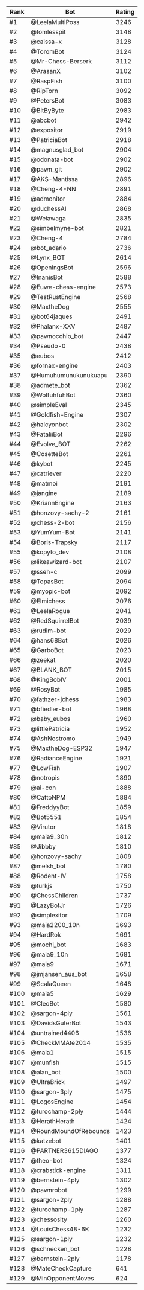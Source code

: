 Rank|Bot|Rating
---|---|---
#1|@LeelaMultiPoss|3246
#2|@tomlesspit|3148
#3|@caissa-x|3128
#4|@ToromBot|3124
#5|@Mr-Chess-Berserk|3112
#6|@ArasanX|3102
#7|@RaspFish|3100
#8|@RipTorn|3092
#9|@PetersBot|3083
#10|@BitByByte|2983
#11|@abcbot|2942
#12|@expositor|2919
#13|@PatriciaBot|2918
#14|@magnusglad_bot|2904
#15|@odonata-bot|2902
#16|@pawn_git|2902
#17|@AKS-Mantissa|2896
#18|@Cheng-4-NN|2891
#19|@admonitor|2884
#20|@duchessAI|2868
#21|@Weiawaga|2835
#22|@simbelmyne-bot|2821
#23|@Cheng-4|2784
#24|@bot_adario|2736
#25|@Lynx_BOT|2614
#26|@OpeningsBot|2596
#27|@InanisBot|2588
#28|@Euwe-chess-engine|2573
#29|@TestRustEngine|2568
#30|@MaxtheDog|2555
#31|@bot64jaques|2491
#32|@Phalanx-XXV|2487
#33|@pawnocchio_bot|2447
#34|@Pseudo-0|2438
#35|@eubos|2412
#36|@fornax-engine|2403
#37|@Humuhumunukunukuapu|2390
#38|@admete_bot|2362
#39|@WolfuhfuhBot|2360
#40|@simpleEval|2345
#41|@Goldfish-Engine|2307
#42|@halcyonbot|2302
#43|@FataliiBot|2296
#44|@Evolve_BOT|2262
#45|@CosetteBot|2261
#46|@kybot|2245
#47|@catriever|2220
#48|@matmoi|2191
#49|@jangine|2189
#50|@KriannEngine|2163
#51|@honzovy-sachy-2|2161
#52|@chess-2-bot|2156
#53|@YumYum-Bot|2141
#54|@Boris-Trapsky|2117
#55|@kopyto_dev|2108
#56|@likeawizard-bot|2107
#57|@sseh-c|2099
#58|@TopasBot|2094
#59|@myopic-bot|2092
#60|@Elmichess|2076
#61|@LeelaRogue|2041
#62|@RedSquirrelBot|2039
#63|@rudim-bot|2029
#64|@hans68Bot|2026
#65|@GarboBot|2023
#66|@zeekat|2020
#67|@BLANK_BOT|2015
#68|@KingBobIV|2001
#69|@RosyBot|1985
#70|@fathzer-jchess|1983
#71|@bfiedler-bot|1968
#72|@baby_eubos|1960
#73|@littlePatricia|1952
#74|@AshNostromo|1949
#75|@MaxtheDog-ESP32|1947
#76|@RadianceEngine|1921
#77|@LowFish|1907
#78|@notropis|1890
#79|@ai-con|1888
#80|@CattoNPM|1884
#81|@FreddyyBot|1859
#82|@Bot5551|1854
#83|@Virutor|1818
#84|@maia9_30n|1812
#85|@Jibbby|1810
#86|@honzovy-sachy|1808
#87|@melsh_bot|1780
#88|@Rodent-IV|1758
#89|@turkjs|1750
#90|@ChessChildren|1737
#91|@LazyBotJr|1726
#92|@simplexitor|1709
#93|@maia2200_10n|1693
#94|@HardRok|1691
#95|@mochi_bot|1683
#96|@maia9_10n|1681
#97|@maia9|1671
#98|@jmjansen_aus_bot|1658
#99|@ScalaQueen|1648
#100|@maia5|1629
#101|@CleoBot|1580
#102|@sargon-4ply|1561
#103|@DavidsGuterBot|1543
#104|@untrained4406|1536
#105|@CheckMMAte2014|1535
#106|@maia1|1515
#107|@munfish|1515
#108|@alan_bot|1500
#109|@UltraBrick|1497
#110|@sargon-3ply|1475
#111|@LogosEngine|1454
#112|@turochamp-2ply|1444
#113|@HerathHerath|1424
#114|@RoundMoundOfRebounds|1423
#115|@katzebot|1401
#116|@PARTNER3615DIAGO|1377
#117|@theo-bot|1324
#118|@crabstick-engine|1311
#119|@bernstein-4ply|1302
#120|@pawnrobot|1299
#121|@sargon-2ply|1288
#122|@turochamp-1ply|1287
#123|@chessosity|1260
#124|@LouisChess48-6K|1232
#125|@sargon-1ply|1232
#126|@schnecken_bot|1228
#127|@bernstein-2ply|1178
#128|@MateCheckCapture|641
#129|@MinOpponentMoves|624
